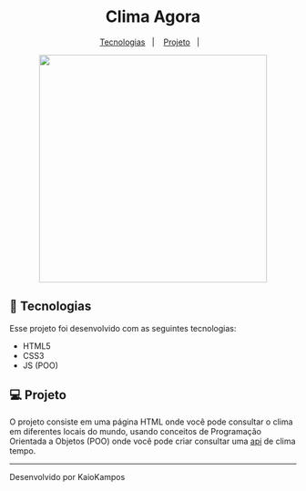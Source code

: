 <h1 align="center">Clima Agora</h1>

<p align="center">
  <a href="#-tecnologias">Tecnologias</a>&nbsp;&nbsp;&nbsp;|&nbsp;&nbsp;&nbsp;
  <a href="#-projeto">Projeto</a>&nbsp;&nbsp;&nbsp;|&nbsp;&nbsp;&nbsp;
  <!-- <a href="#-projeto">Deployment</a> -->
</p>

<p align="center">
  <img height="400px" src="./assets/video/clima.webm">
</p>

## 🚀 Tecnologias

Esse projeto foi desenvolvido com as seguintes tecnologias:

- HTML5 
- CSS3
- JS (POO) 

## 💻 Projeto

O projeto consiste em uma página HTML onde você pode consultar o clima em diferentes locais do mundo, usando conceitos de Programação Orientada a Objetos (POO) onde você pode criar consultar uma [api](https://openweathermap.org/api) de clima tempo.

<!-- ## ☁️ Deployment

Você pode visualizar os deploys do projeto através desses links: -->


---
Desenvolvido por KaioKampos
